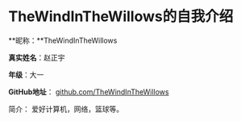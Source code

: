 TheWindInTheWillows的自我介绍
===
**昵称：**TheWindInTheWillows

**真实姓名**：赵正宇

**年级**：大一

**GitHub地址**： [github.com/TheWindInTheWillows](https://github.com/TheWindInTheWillows)


简介： 爱好计算机，网络，篮球等。